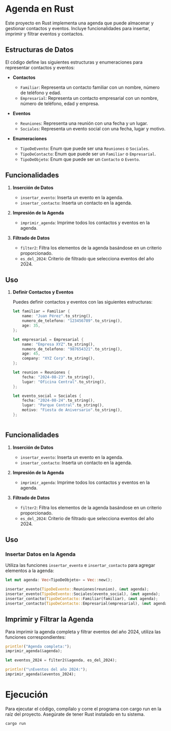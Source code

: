 # Agenda en Rust

Este proyecto en Rust implementa una agenda que puede almacenar y gestionar contactos y eventos. Incluye funcionalidades para insertar, imprimir y filtrar eventos y contactos.

## Estructuras de Datos

El código define las siguientes estructuras y enumeraciones para representar contactos y eventos:

- **Contactos**
  - `Familiar`: Representa un contacto familiar con un nombre, número de teléfono y edad.
  - `Empresarial`: Representa un contacto empresarial con un nombre, número de teléfono, edad y empresa.

- **Eventos**
  - `Reuniones`: Representa una reunión con una fecha y un lugar.
  - `Sociales`: Representa un evento social con una fecha, lugar y motivo.

- **Enumeraciones**
  - `TipoDeEvento`: Enum que puede ser una `Reuniones` o `Sociales`.
  - `TipoDeContacto`: Enum que puede ser un `Familiar` o `Empresarial`.
  - `TipoDeObjeto`: Enum que puede ser un `Contacto` o `Evento`.

## Funcionalidades

1. **Inserción de Datos**
   - `insertar_evento`: Inserta un evento en la agenda.
   - `insertar_contacto`: Inserta un contacto en la agenda.

2. **Impresión de la Agenda**
   - `imprimir_agenda`: Imprime todos los contactos y eventos en la agenda.

3. **Filtrado de Datos**
   - `filter2`: Filtra los elementos de la agenda basándose en un criterio proporcionado.
   - `es_del_2024`: Criterio de filtrado que selecciona eventos del año 2024.

## Uso

1. **Definir Contactos y Eventos**

   Puedes definir contactos y eventos con las siguientes estructuras:

   ```rust
   let familiar = Familiar {
       name: "Juan Pérez".to_string(),
       numero_de_telefono: "123456789".to_string(),
       age: 35,
   };

   let empresarial = Empresarial {
       name: "Empresa XYZ".to_string(),
       numero_de_telefono: "987654321".to_string(),
       age: 45,
       company: "XYZ Corp".to_string(),
   };

   let reunion = Reuniones {
       fecha: "2024-08-23".to_string(),
       lugar: "Oficina Central".to_string(),
   };

   let evento_social = Sociales {
       fecha: "2024-08-24".to_string(),
       lugar: "Parque Central".to_string(),
       motivo: "Fiesta de Aniversario".to_string(),
   };



## Funcionalidades

1. **Inserción de Datos**
   - `insertar_evento`: Inserta un evento en la agenda.
   - `insertar_contacto`: Inserta un contacto en la agenda.

2. **Impresión de la Agenda**
   - `imprimir_agenda`: Imprime todos los contactos y eventos en la agenda.

3. **Filtrado de Datos**
   - `filter2`: Filtra los elementos de la agenda basándose en un criterio proporcionado.
   - `es_del_2024`: Criterio de filtrado que selecciona eventos del año 2024.

## Uso

### Insertar Datos en la Agenda

Utiliza las funciones `insertar_evento` e `insertar_contacto` para agregar elementos a la agenda:

```rust
let mut agenda: Vec<TipoDeObjeto> = Vec::new();

insertar_evento(TipoDeEvento::Reuniones(reunion), &mut agenda);
insertar_evento(TipoDeEvento::Sociales(evento_social), &mut agenda);
insertar_contacto(TipoDeContacto::Familiar(familiar), &mut agenda);
insertar_contacto(TipoDeContacto::Empresarial(empresarial), &mut agenda);

```


## Imprimir y Filtrar la Agenda

Para imprimir la agenda completa y filtrar eventos del año 2024, utiliza las funciones correspondientes:

```rust
println!("Agenda completa:");
imprimir_agenda(&agenda);

let eventos_2024 = filter2(&agenda, es_del_2024);

println!("\nEventos del año 2024:");
imprimir_agenda(&eventos_2024);
```

# Ejecución
Para ejecutar el código, compílalo y corre el programa con cargo run en la raíz del proyecto. Asegúrate de tener Rust instalado en tu sistema.

```
cargo run
```